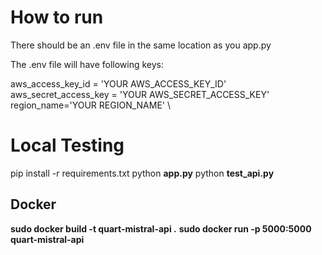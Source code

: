 # How to run
There should be an .env file in the same location as you app.py

The .env file will have following keys:

aws_access_key_id = 'YOUR AWS_ACCESS_KEY_ID' \
aws_secret_access_key = 'YOUR AWS_SECRET_ACCESS_KEY' \
region_name='YOUR REGION_NAME' \                                      


# Local Testing
pip install -r requirements.txt
python **app.py**
python **test_api.py**

## Docker 

**sudo docker build -t quart-mistral-api .**
**sudo docker run -p 5000:5000 quart-mistral-api**

